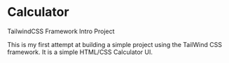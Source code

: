 # Calculator
TailwindCSS Framework Intro Project

This is my first attempt at building a simple project using the TailWind CSS framework. It is a simple HTML/CSS Calculator UI.

